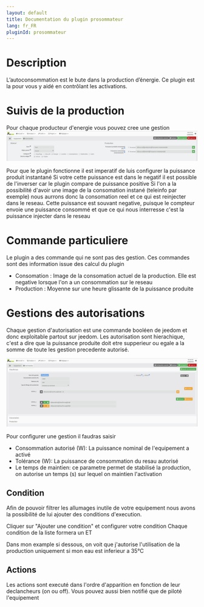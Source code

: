 ```yaml
---
layout: default
title: Documentation du plugin prosommateur
lang: fr_FR
pluginId: prosommateur
---
```


Description
===========

L’autoconsommation est le bute dans la production d’énergie. Ce plugin est la pour vous y aidé en contrôlant les activations.

Suivis de la production
=======================

Pour chaque producteur d'energie vous pouvez cree une gestion
![Exemple de la configuration d'un equipement](../images/ConfigurationProducteurs.jpg)

Pour que le plugin fonctionne il est imperatif de luis configurer la puissance produit instantané
Si votre cette puissance est dans le negatif il est possible de l'inverser car le plugin compare de puissance positive
Si l'on a la possibilité d'avoir une image de la consomation instané (teleinfo par exemple) nous aurrons donc la consomation reel et ce qui est reinjecter dans le reseau.
Cette puissance est souvant negative, puisque le compteur envoie une puissance consommé et que ce qui nous interresse c'est la puissance injecter dans le reseau

Commande particuliere
=====================

Le plugin a des commande qui ne sont pas des gestion.
Ces commandes sont des information issue des calcul du plugin
* Consomation : Image de la consomation actuel de la production. Elle est negative lorsque l'on a un consommation sur le reseau
* Production : Moyenne sur une heure glissante de la puissance produite

Gestions des autorisations
==========================

Chaque gestion d'autorisation est une commande booléen de jeedom et donc exploitable partout sur jeedom.
Les autorisation sont hierachique, c'est a dire que la puissance produite doit etre supperieur ou egale a la somme de toute les gestion precedente autorisé.

![Exemple de la configuration d'une gestion](../images/ConfigurationGestions.jpg)

Pour configurer une gestion il faudras saisir 
* Consommation autorisé (W): La puissance nominal de l'equipement a activé
* Tolérance (W): La puissance de consommation du resau autorisé
* Le temps de maintien: ce parametre permet de stabilisé la production, on autorise un temps (s) sur lequel on maintien l'activation

Condition
----------
Afin de pouvoir filtrer les allumages inutile de votre equipement nous avons la possibilité de lui ajouter des conditions d'execution.

Cliquer sur "Ajouter une condition" et configurer votre condition
Chaque condition de la liste formera un ET

Dans mon example si dessous, on voit que j'autorise l'utilisation de la production uniquement si mon eau est inferieur a 35°C

Actions
---------
Les actions sont executé dans l'ordre d'apparition en fonction de leur declancheurs (on ou off).
Vous pouvez aussi bien notifié que de piloté l'equipement
